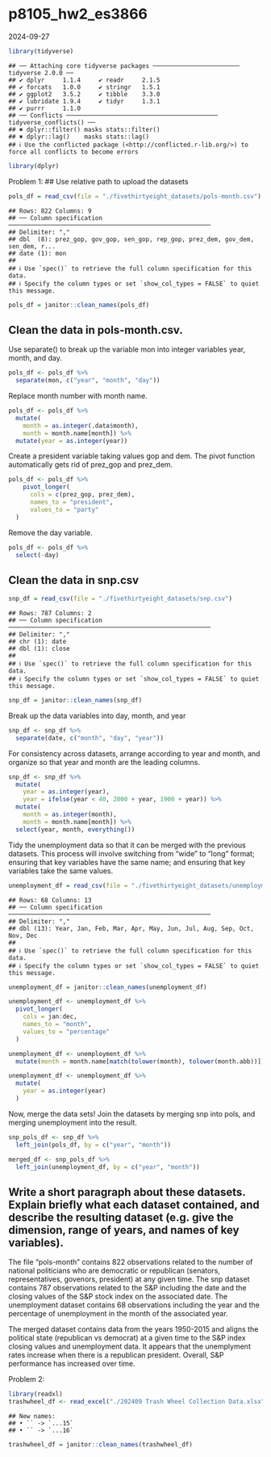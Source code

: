 p8105_hw2_es3866
================
2024-09-27

``` r
library(tidyverse)
```

    ## ── Attaching core tidyverse packages ──────────────────────── tidyverse 2.0.0 ──
    ## ✔ dplyr     1.1.4     ✔ readr     2.1.5
    ## ✔ forcats   1.0.0     ✔ stringr   1.5.1
    ## ✔ ggplot2   3.5.2     ✔ tibble    3.3.0
    ## ✔ lubridate 1.9.4     ✔ tidyr     1.3.1
    ## ✔ purrr     1.1.0     
    ## ── Conflicts ────────────────────────────────────────── tidyverse_conflicts() ──
    ## ✖ dplyr::filter() masks stats::filter()
    ## ✖ dplyr::lag()    masks stats::lag()
    ## ℹ Use the conflicted package (<http://conflicted.r-lib.org/>) to force all conflicts to become errors

``` r
library(dplyr)
```

Problem 1: \## Use relative path to upload the datasets

``` r
pols_df = read_csv(file = "./fivethirtyeight_datasets/pols-month.csv")
```

    ## Rows: 822 Columns: 9
    ## ── Column specification ────────────────────────────────────────────────────────
    ## Delimiter: ","
    ## dbl  (8): prez_gop, gov_gop, sen_gop, rep_gop, prez_dem, gov_dem, sen_dem, r...
    ## date (1): mon
    ## 
    ## ℹ Use `spec()` to retrieve the full column specification for this data.
    ## ℹ Specify the column types or set `show_col_types = FALSE` to quiet this message.

``` r
pols_df = janitor::clean_names(pols_df)
```

## Clean the data in pols-month.csv.

Use separate() to break up the variable mon into integer variables year,
month, and day.

``` r
pols_df <- pols_df %>%
  separate(mon, c("year", "month", "day"))
```

Replace month number with month name.

``` r
pols_df <- pols_df %>%
  mutate(
    month = as.integer(.data$month),
    month = month.name[month]) %>%
  mutate(year = as.integer(year))
```

Create a president variable taking values gop and dem. The pivot
function automatically gets rid of prez_gop and prez_dem.

``` r
pols_df <- pols_df %>%
    pivot_longer(
      cols = c(prez_gop, prez_dem),
      names_to = "president",
      values_to = "party"
  )
```

Remove the day variable.

``` r
pols_df <- pols_df %>%
  select(-day)
```

## Clean the data in snp.csv

``` r
snp_df = read_csv(file = "./fivethirtyeight_datasets/snp.csv")
```

    ## Rows: 787 Columns: 2
    ## ── Column specification ────────────────────────────────────────────────────────
    ## Delimiter: ","
    ## chr (1): date
    ## dbl (1): close
    ## 
    ## ℹ Use `spec()` to retrieve the full column specification for this data.
    ## ℹ Specify the column types or set `show_col_types = FALSE` to quiet this message.

``` r
snp_df = janitor::clean_names(snp_df)
```

Break up the data variables into day, month, and year

``` r
snp_df <- snp_df %>%
  separate(date, c("month", "day", "year"))
```

For consistency across datasets, arrange according to year and month,
and organize so that year and month are the leading columns.

``` r
snp_df <- snp_df %>%  
  mutate(
    year = as.integer(year),
    year = ifelse(year < 40, 2000 + year, 1900 + year)) %>%
  mutate(
    month = as.integer(month),
    month = month.name[month]) %>%
  select(year, month, everything())
```

Tidy the unemployment data so that it can be merged with the previous
datasets. This process will involve switching from “wide” to “long”
format; ensuring that key variables have the same name; and ensuring
that key variables take the same values.

``` r
unemployment_df = read_csv(file = "./fivethirtyeight_datasets/unemployment.csv")
```

    ## Rows: 68 Columns: 13
    ## ── Column specification ────────────────────────────────────────────────────────
    ## Delimiter: ","
    ## dbl (13): Year, Jan, Feb, Mar, Apr, May, Jun, Jul, Aug, Sep, Oct, Nov, Dec
    ## 
    ## ℹ Use `spec()` to retrieve the full column specification for this data.
    ## ℹ Specify the column types or set `show_col_types = FALSE` to quiet this message.

``` r
unemployment_df = janitor::clean_names(unemployment_df)
```

``` r
unemployment_df <- unemployment_df %>%
  pivot_longer(
    cols = jan:dec,
    names_to = "month",
    values_to = "percentage"
  )
```

``` r
unemployment_df <- unemployment_df %>%
  mutate(month = month.name[match(tolower(month), tolower(month.abb))])
```

``` r
unemployment_df <- unemployment_df %>%
  mutate(
    year = as.integer(year)
  )
```

Now, merge the data sets! Join the datasets by merging snp into pols,
and merging unemployment into the result.

``` r
snp_pols_df <- snp_df %>%
  left_join(pols_df, by = c("year", "month"))
```

``` r
merged_df <- snp_pols_df %>%
  left_join(unemployment_df, by = c("year", "month"))
```

## Write a short paragraph about these datasets. Explain briefly what each dataset contained, and describe the resulting dataset (e.g. give the dimension, range of years, and names of key variables).

The file “pols-month” contains 822 observations related to the number of
national politicians who are democratic or republican (senators,
representatives, govenors, president) at any given time. The snp dataset
contains 787 observations related to the S&P including the date and the
closing values of the S&P stock index on the associated date. The
unemployment dataset contains 68 observations including the year and the
percentage of unemployment in the month of the associated year.

The merged dataset contains data from the years 1950-2015 and aligns the
political state (republican vs democrat) at a given time to the S&P
index closing values and unemployment data. It appears that the
unemplyment rates increase when there is a republican president.
Overall, S&P performance has increased over time.

Problem 2:

``` r
library(readxl) 
trashwheel_df <- read_excel("./202409 Trash Wheel Collection Data.xlsx")
```

    ## New names:
    ## • `` -> `...15`
    ## • `` -> `...16`

``` r
trashwheel_df = janitor::clean_names(trashwheel_df)
```
